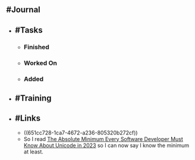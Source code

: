 ## #Journal
- ## #Tasks
	- ### Finished
	- ### Worked On
	- ### Added
- ## #Training
- ## #Links
	- ((651cc728-1ca7-4672-a236-805320b272cf))
	- So I read [The Absolute Minimum Every Software Developer Must Know About Unicode in 2023](https://tonsky.me/blog/unicode) so I can now say I know the minimum at least.
